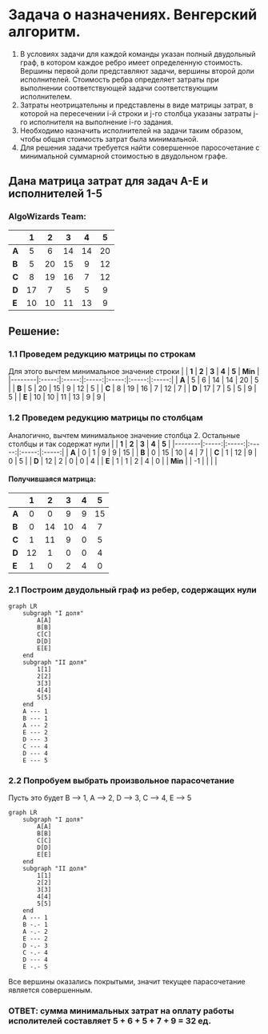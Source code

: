 # Задача о назначениях. Венгерский алгоритм.
1. В условиях задачи для каждой команды указан полный двудольный граф, в котором каждое ребро имеет определенную стоимость. Вершины первой доли представляют задачи, вершины второй доли исполнителей. Стоимость ребра определяет затраты при выполнении соответствующей задачи соответствующим исполнителем.
2. Затраты неотрицательны и представлены в виде матрицы затрат, в которой на пересечении i-й строки и j-го столбца указаны затраты j-го исполнителя на выполнение i-го задания.
3. Необходимо назначить исполнителей на задачи таким образом, чтобы общая стоимость затрат была минимальной.
4. Для решения задачи требуется найти совершенное паросочетание с минимальной суммарной стоимостью в двудольном графе.

## Дана матрица затрат для задач A-E и исполнителей 1-5
### AlgoWizards Team:

|        | **1** | **2** | **3** | **4** | **5** |
|--------|:-----:|:-----:|:-----:|:-----:|:-----:|
| **A**  |   5   |   6   |  14   |  14   |  20   |
| **B**  |   5   |  20   |  15   |   9   |  12   |
| **C**  |   8   |  19   |  16   |   7   |  12   |
| **D**  |  17   |   7   |   5   |   5   |   9   |
| **E**  |  10   |  10   |  11   |  13   |   9   |

## Решение:
### 1.1 Проведем редукцию матрицы по строкам
Для этого вычтем минимальное значение строки
|        | **1** | **2** | **3** | **4** | **5** | **Min** |
|--------|:-----:|:-----:|:-----:|:-----:|:-----:|:-----:|
| **A**  |   5   |   6   |  14   |  14   |  20   |  5   |
| **B**  |   5   |  20   |  15   |   9   |  12   |  5   |
| **C**  |   8   |  19   |  16   |   7   |  12   |  7   |
| **D**  |  17   |   7   |   5   |   5   |   9   |   5   |
| **E**  |  10   |  10   |  11   |  13   |   9   |   9   |

### 1.2 Проведем редукцию матрицы по столбцам
Аналогично, вычтем минимальное значение столбца 2. Остальные столбцы и так содержат нули
|        | **1** | **2** | **3** | **4** | **5** |
|--------|:-----:|:-----:|:-----:|:-----:|:-----:|
| **A**  |   0   |   1   |  9    |  9    |  15   |
| **B**  |   0   |  15   |  10   |   4   |  7    |
| **C**  |   1   |  12   |  9    |   0   |  5    |
| **D**  |  12   |   2   |   0   |   0   |   4   |
| **E**  |  1    |  1    |  2    |  4    |   0   |
| **Min**  |     |  -1   |       |       |       |

#### Получившаяся матрица:
|        | **1** | **2** | **3** | **4** | **5** |
|--------|:-----:|:-----:|:-----:|:-----:|:-----:|
| **A**  |   0   |   0   |  9    |  9    |  15   |
| **B**  |   0   |  14   |  10   |   4   |  7    |
| **C**  |   1   |  11   |  9    |   0   |  5    |
| **D**  |  12   |   1   |   0   |   0   |   4   |
| **E**  |  1    |  0    |  2    |  4    |   0   |

### 2.1 Построим двудольный граф из ребер, содержащих нули

```mermaid
graph LR
    subgraph "I доля"
        A[A]
        B[B]
        C[C]
        D[D]
        E[E]
    end
    subgraph "II доля"
        1[1]
        2[2]
        3[3]
        4[4]
        5[5]
    end
    A --- 1
    B --- 1
    A --- 2
    E --- 2
    D --- 3
    C --- 4
    D --- 4
    E --- 5

```

### 2.2 Попробуем выбрать произвольное парасочетание
Пусть это будет  B --> 1, A --> 2, D --> 3, C --> 4, E --> 5
```mermaid
graph LR
    subgraph "I доля"
        A[A]
        B[B]
        C[C]
        D[D]
        E[E]
    end
    subgraph "II доля"
        1[1]
        2[2]
        3[3]
        4[4]
        5[5]
    end
    A --- 1
    B -.- 1
    A -.- 2
    E --- 2
    D -.- 3
    C -.- 4
    D --- 4
    E -.- 5
```
Все вершины оказались покрытыми, значит текущее парасочетание является совершенным.

### ОТВЕТ: сумма минимальных затрат на оплату работы исполителей составляет 5 + 6 + 5 + 7 + 9 = 32 ед.
